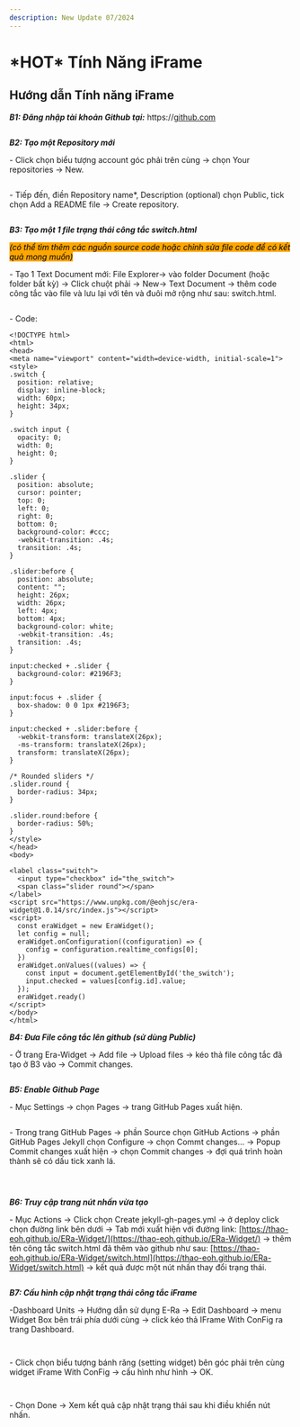 ```yaml
---
description: New Update 07/2024
---
```


# \*HOT\* Tính Năng iFrame

## Hướng dẫn Tính năng iFrame

_**B1: Đăng nhập tài khoản Github tại:**_ https://[github.com](https://github.com)

<figure><img src="../.gitbook/assets/image (383).png" alt=""><figcaption></figcaption></figure>

_**B2: Tạo một Repository mới**_

\- Click chọn biểu tượng account góc phải trên cùng -> chọn Your repositories -> New.

<figure><img src="../.gitbook/assets/image (384).png" alt=""><figcaption></figcaption></figure>

\- Tiếp đến, điền Repository name\*, Description (optional) chọn Public, tick chọn Add a README file -> Create repository.

<figure><img src="../.gitbook/assets/image (385).png" alt=""><figcaption></figcaption></figure>

_**B3: Tạo một 1 file trạng thái công tắc switch.html**_

_<mark style="background-color:orange;">(có thể tìm thêm các nguồn source code hoặc chỉnh sửa file code để có kết quả mong muốn)</mark>_

\- Tạo 1 Text Document mới: File Explorer-> vào folder Document (hoặc folder bất kỳ) -> Click chuột phải  -> New-> Text Document -> thêm code công tắc vào file và lưu lại với tên và đuôi mở rộng như sau: switch.html.

<figure><img src="../.gitbook/assets/image (386).png" alt=""><figcaption></figcaption></figure>

\- Code:

```
<!DOCTYPE html>
<html>
<head>
<meta name="viewport" content="width=device-width, initial-scale=1">
<style>
.switch {
  position: relative;
  display: inline-block;
  width: 60px;
  height: 34px;
}
 
.switch input {
  opacity: 0;
  width: 0;
  height: 0;
}
 
.slider {
  position: absolute;
  cursor: pointer;
  top: 0;
  left: 0;
  right: 0;
  bottom: 0;
  background-color: #ccc;
  -webkit-transition: .4s;
  transition: .4s;
}
 
.slider:before {
  position: absolute;
  content: "";
  height: 26px;
  width: 26px;
  left: 4px;
  bottom: 4px;
  background-color: white;
  -webkit-transition: .4s;
  transition: .4s;
}
 
input:checked + .slider {
  background-color: #2196F3;
}
 
input:focus + .slider {
  box-shadow: 0 0 1px #2196F3;
}
 
input:checked + .slider:before {
  -webkit-transform: translateX(26px);
  -ms-transform: translateX(26px);
  transform: translateX(26px);
}
 
/* Rounded sliders */
.slider.round {
  border-radius: 34px;
}
 
.slider.round:before {
  border-radius: 50%;
}
</style>
</head>
<body>
 
<label class="switch">
  <input type="checkbox" id="the_switch">
  <span class="slider round"></span>
</label>
<script src="https://www.unpkg.com/@eohjsc/era-widget@1.0.14/src/index.js"></script>
<script>
  const eraWidget = new EraWidget();
  let config = null;
  eraWidget.onConfiguration((configuration) => {
    config = configuration.realtime_configs[0];
  })
  eraWidget.onValues((values) => {
    const input = document.getElementById('the_switch');
    input.checked = values[config.id].value;
  });
  eraWidget.ready()
</script>
</body>
</html>
```



_**B4: Đưa File công tắc lên github (sử dùng Public)**_

\- Ở trang Era-Widget -> Add file -> Upload files -> kéo thả file công tắc đã tạo ở B3 vào -> Commit changes.

<figure><img src="../.gitbook/assets/image (387).png" alt=""><figcaption></figcaption></figure>

_**B5: Enable Github Page**_

\- Mục Settings -> chọn Pages -> trang GitHub Pages xuất hiện.

<figure><img src="../.gitbook/assets/image (388).png" alt=""><figcaption></figcaption></figure>

\- Trong trang GitHub Pages -> phần Source chọn GitHub Actions -> phần GitHub Pages JekyII chọn Configure -> chọn Commt changes… -> Popup Commit changes xuất hiện -> chọn Commit changes -> đợi quá trình hoàn thành sẽ có dấu tick xanh lá.

<figure><img src="../.gitbook/assets/image (389).png" alt=""><figcaption></figcaption></figure>

<figure><img src="../.gitbook/assets/image (390).png" alt=""><figcaption></figcaption></figure>

<figure><img src="../.gitbook/assets/image (391).png" alt=""><figcaption></figcaption></figure>

_**B6: Truy cập trang nút nhấn vừa tạo**_

\- Mục Actions -> Click chọn Create jekyll-gh-pages.yml -> ở deploy click chọn đường link bên dưới -> Tab mới xuất hiện với đường link: [https://thao-eoh.github.io/ERa-Widget/](https://thao-eoh.github.io/ERa-Widget/) -> thêm tên công tắc switch.html đã thêm vào github như sau: [https://thao-eoh.github.io/ERa-Widget/switch.html](https://thao-eoh.github.io/ERa-Widget/switch.html) -> kết quả được một nút nhấn thay đổi trạng thái.

<figure><img src="../.gitbook/assets/image (392).png" alt=""><figcaption></figcaption></figure>

_**B7: Cấu hình cập nhật trạng thái công tắc iFrame**_

\-Dashboard Units -> Hướng dẫn sử dụng E-Ra -> Edit Dashboard -> menu Widget Box bên trái phía dưới cùng -> click kéo thả IFrame With ConFig ra trang Dashboard.

<figure><img src="../.gitbook/assets/image (393).png" alt=""><figcaption></figcaption></figure>

<figure><img src="../.gitbook/assets/image (394).png" alt=""><figcaption></figcaption></figure>

\- Click chọn biểu tượng bánh răng (setting widget) bên góc phải trên cùng widget iFrame With ConFig -> cấu hình như hình -> OK.

<figure><img src="../.gitbook/assets/image (395).png" alt=""><figcaption></figcaption></figure>

<figure><img src="../.gitbook/assets/image (396).png" alt=""><figcaption></figcaption></figure>

\- Chọn Done -> Xem kết quả cập nhật trạng thái sau khi điều khiển nút nhấn.

<figure><img src="../.gitbook/assets/image (397).png" alt=""><figcaption></figcaption></figure>

